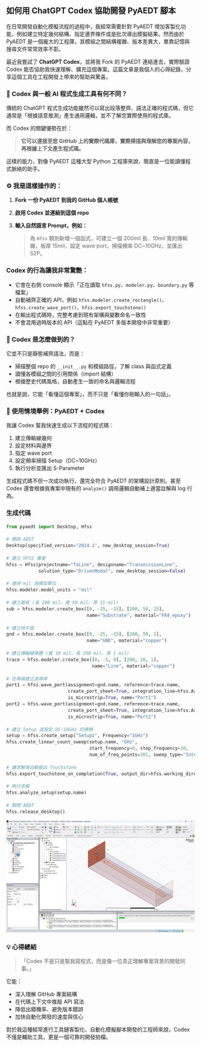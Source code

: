 如何用 ChatGPT Codex 協助開發 PyAEDT 腳本
---

在日常開發自動化模擬流程的過程中，我經常需要針對 PyAEDT 增加客製化功能，例如建立特定幾何結構、指定邊界條件或是批次導出模擬結果。然而由於 PyAEDT 是一個龐大的工程庫，其模組之間結構複雜、版本差異大，單靠記憶與搜尋文件常常效率不彰。

最近我嘗試了 **ChatGPT Codex**，並將我 Fork 的 PyAEDT 連結進去，實際驗證 Codex 能否協助我快速理解、擴充這個專案。這篇文章是我個人的心得紀錄，分享這個工具在工程開發上帶來的幫助與驚喜。


### 🔗 Codex 與一般 AI 程式生成工具有何不同？

傳統的 ChatGPT 程式生成功能雖然可以寫出段落整齊、語法正確的程式碼，但它通常是「根據語意推測」產生通用邏輯，並不了解您實際使用的程式庫。

而 Codex 的關鍵優勢在於：

> **它可以連接至您 GitHub 上的實際代碼庫，實際掃描與理解您的專案內容，再根據上下文產生程式碼。**

這樣的能力，對像 PyAEDT 這種大型 Python 工程庫來說，簡直是一位能讀懂程式脈絡的助手。


### ⚙️ 我是這樣操作的：

1. **Fork 一份 PyAEDT 到我的 GitHub 個人帳號**
2. **啟用 Codex 並連結到這個 repo**
3. **輸入自然語言 Prompt，例如：**

   > 為 `Hfss` 類別新增一個函式，可建立一個 200mil 長、10mil 寬的傳輸線，板厚 15mil，設定 wave port，掃描頻率 DC\~10GHz，並匯出 S2P。




### Codex 的行為讓我非常驚艷：

* 它會在右側 console 顯示「正在讀取 `hfss.py`、`modeler.py`、`boundary.py` 等檔案」
* 自動補齊正確的 API，例如 `hfss.modeler.create_rectangle()`、`hfss.create_wave_port()`、`hfss.export_touchstone()`
* 在輸出程式碼時，完整考慮到現有架構與變數命名一致性
* 不會混用過時版本的 API（這點在 PyAEDT 多版本開發中非常重要）



### 🧠 Codex 是怎麼做到的？

它並不只是靜態補齊語法，而是：

* 掃描整個 repo 的 `__init__.py` 和模組路徑，了解 class 與函式定義
* 讀懂各模組之間的引用關係（import 結構）
* 根據歷史代碼風格，自動產生一致的命名與邏輯流程

也就是說，它能「看懂這個專案」，而不只是「看懂你剛輸入的一句話」。



### 🧪 使用情境舉例：PyAEDT + Codex

我讓 Codex 幫我快速生成以下流程的程式碼：

1. 建立傳輸線幾何
2. 設定材料與邊界
3. 指定 wave port
4. 設定頻率掃描 Setup（DC\~10GHz）
5. 執行分析並匯出 S-Parameter

生成程式碼不但一次成功執行，還完全符合 PyAEDT 的架構設計原則。甚至 Codex 還會根據我專案中現有的 `analyze()` 調用邏輯自動補上適當註解與 log 行為。

### 生成代碼
```python
from pyaedt import Desktop, Hfss

# 開啟 AEDT
Desktop(specified_version="2024.1", new_desktop_session=True)

# 建立 HFSS 專案
hfss = Hfss(projectname="TxLine", designname="TransmissionLine",
            solution_type="DrivenModal", new_desktop_session=False)

# 使用 mil 為模型單位
hfss.modeler.model_units = "mil"

# 建立基板 (長 200 mil、寬 50 mil、厚 15 mil)
sub = hfss.modeler.create_box([0, -25, -15], [200, 50, 15],
                              name="Substrate", material="FR4_epoxy")

# 建立地平面
gnd = hfss.modeler.create_box([0, -25, -15], [200, 50, 1],
                              name="GND", material="copper")

# 建立傳輸線導體 (寬 10 mil、長 200 mil、厚 1 mil)
trace = hfss.modeler.create_box([0, -5, 0], [200, 10, 1],
                                name="Line", material="copper")

# 在兩端建立波導埠
port1 = hfss.wave_port(assignment=gnd.name, reference=trace.name,
                       create_port_sheet=True, integration_line=hfss.AxisDir.XNeg,
                       is_microstrip=True, name="Port1")
port2 = hfss.wave_port(assignment=gnd.name, reference=trace.name,
                       create_port_sheet=True, integration_line=hfss.AxisDir.XPos,
                       is_microstrip=True, name="Port2")

# 建立 Setup 並設定 DC~10GHz 的掃頻
setup = hfss.create_setup("Setup1", Frequency="1GHz")
hfss.create_linear_count_sweep(setup.name, "GHz",
                               start_frequency=0, stop_frequency=10,
                               num_of_freq_points=201, sweep_type="Interpolating")

# 讓求解後自動輸出 Touchstone
hfss.export_touchstone_on_completion(True, output_dir=hfss.working_directory)

# 執行求解
hfss.analyze_setup(setup.name)

# 關閉 AEDT
hfss.release_desktop()


```

![2025-06-05_15-06-14](/assets/2025-06-05_15-06-14.png)

### 💡 心得總結

> 「Codex 不是只是幫我寫程式，而是像一位真正理解專案背景的開發同事。」

它能：

* 深入理解 GitHub 專案結構
* 在代碼上下文中推敲 API 寫法
* 降低出錯機率、避免版本錯誤
* 加快自動化開發的速度與信心

對於我這種經常進行工具鏈客製化、自動化模擬腳本開發的工程師來說，Codex 不僅是輔助工具，更是一個可靠的開發拍檔。

